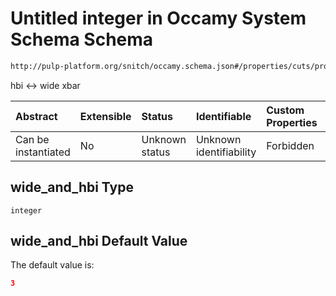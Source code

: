 # Untitled integer in Occamy System Schema Schema

```txt
http://pulp-platform.org/snitch/occamy.schema.json#/properties/cuts/properties/wide_and_hbi
```

hbi <-> wide xbar

| Abstract            | Extensible | Status         | Identifiable            | Custom Properties | Additional Properties | Access Restrictions | Defined In                                                       |
| :------------------ | :--------- | :------------- | :---------------------- | :---------------- | :-------------------- | :------------------ | :--------------------------------------------------------------- |
| Can be instantiated | No         | Unknown status | Unknown identifiability | Forbidden         | Allowed               | none                | [occamy.schema.json*](occamy.schema.json "open original schema") |

## wide_and_hbi Type

`integer`

## wide_and_hbi Default Value

The default value is:

```json
3
```
